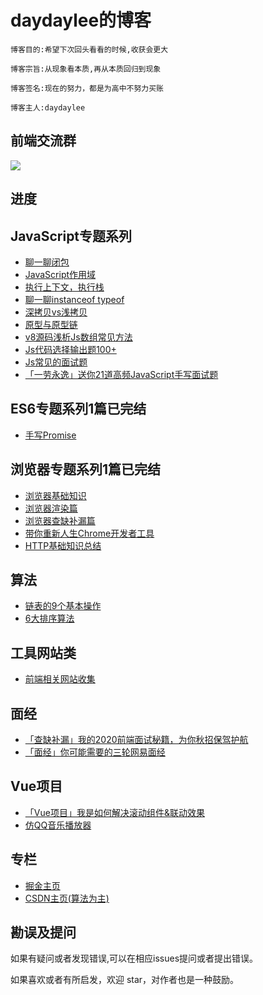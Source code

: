 # daydaylee的博客

```
博客目的:希望下次回头看看的时候,收获会更大
```

```
博客宗旨:从现象看本质,再从本质回归到现象
```

```
博客签名:现在的努力，都是为高中不努力买账
```

```
博客主人:daydaylee
```



## 前端交流群

<img src="https://uploadfiles.nowcoder.com/images/20200903/169409631_1599095424934_965A717D38455F7D074A527954D3EBEE" />



## 进度

## JavaScript专题系列

- [聊一聊闭包](https://github.com/daydaylee1227/Blog/blob/master/articles/JS/%E8%81%8A%E4%B8%80%E8%81%8A%E9%97%AD%E5%8C%85.md)
- [JavaScript作用域](https://github.com/daydaylee1227/Blog/blob/master/articles/JS/%E4%BD%9C%E7%94%A8%E5%9F%9F.md)
- [执行上下文，执行栈](https://github.com/daydaylee1227/Blog/blob/master/articles/JS/%E6%89%A7%E8%A1%8C%E4%B8%8A%E4%B8%8B%E6%96%87%20%E6%89%A7%E8%A1%8C%E6%A0%88.md)
- [聊一聊instanceof typeof](https://github.com/daydaylee1227/Blog/blob/master/articles/JS/%E8%81%8A%E4%B8%80%E8%81%8Atypeof%20instanceof%20%E5%AE%9E%E7%8E%B0%E5%8E%9F%E7%90%86.md)
- [深拷贝vs浅拷贝](https://github.com/daydaylee1227/Blog/blob/master/articles/JS/%E6%B7%B1%E6%8B%B7%E8%B4%9D%20vs%20%E6%B5%85%E6%8B%B7%E8%B4%9D.md)
- [原型与原型链](https://github.com/daydaylee1227/Blog/blob/master/articles/JS/%E5%8E%9F%E5%9E%8B%E4%B8%8E%E5%8E%9F%E5%9E%8B%E9%93%BE.md)
- [v8源码浅析Js数组常见方法](https://github.com/daydaylee1227/Blog/blob/master/articles/JS/V8%E6%BA%90%E7%A0%81%E6%B5%85%E6%9E%90JS%E6%95%B0%E7%BB%84%E5%B8%B8%E8%A7%81%E6%96%B9%E6%B3%95.md)
- [Js代码选择输出题100+](https://github.com/daydaylee1227/Blog/blob/master/articles/JS/JS%E4%BB%A3%E7%A0%81%E9%80%89%E6%8B%A9%E8%BE%93%E5%87%BA%E9%A2%98.md)
- [Js常见的面试题](https://github.com/daydaylee1227/Blog/blob/master/articles/JS/%E5%B8%A6%E4%BD%A0%E5%A1%AB%E4%B8%80%E4%BA%9BJS%E5%AE%B9%E6%98%93%E5%87%BA%E9%94%99%E7%9A%84%E5%9D%91.md)
- [「一劳永逸」送你21道高频JavaScript手写面试题](https://github.com/daydaylee1227/Blog/issues/15)

## ES6专题系列1篇已完结

- [手写Promise](https://github.com/daydaylee1227/Blog/blob/master/articles/ES6/Promise.md)



## 浏览器专题系列1篇已完结

- [浏览器基础知识](https://github.com/daydaylee1227/Blog/blob/master/articles/%E6%B5%8F%E8%A7%88%E5%99%A8%E7%9B%B8%E5%85%B3/%E6%B5%8F%E8%A7%88%E5%99%A8%E5%9F%BA%E7%A1%80%E7%9F%A5%E8%AF%86%E7%82%B9.md)
- [浏览器渲染篇](https://github.com/daydaylee1227/Blog/blob/master/articles/%E6%B5%8F%E8%A7%88%E5%99%A8%E7%9B%B8%E5%85%B3/%E6%B5%8F%E8%A7%88%E5%99%A8%E6%B8%B2%E6%9F%93%E6%B5%81%E7%A8%8B%E7%AF%87.md)
- [浏览器查缺补漏篇](https://github.com/daydaylee1227/Blog/blob/master/articles/%E6%B5%8F%E8%A7%88%E5%99%A8%E7%9B%B8%E5%85%B3/%E6%B5%8F%E8%A7%88%E5%99%A8%E5%8E%9F%E7%90%86%E7%AF%87%E6%9F%A5%E7%BC%BA%E8%A1%A5%E6%BC%8F.md)
- [带你重新人生Chrome开发者工具](https://github.com/daydaylee1227/Blog/blob/master/articles/%E6%B5%8F%E8%A7%88%E5%99%A8%E7%9B%B8%E5%85%B3/%E5%B8%A6%E4%BD%A0%E9%87%8D%E6%96%B0%E8%AE%A4%E8%AF%86Chrome%E5%BC%80%E5%8F%91%E8%80%85%E5%B7%A5%E5%85%B7.md)
- [HTTP基础知识总结](https://github.com/daydaylee1227/Blog/issues/17)



## 算法

- [链表的9个基本操作](https://github.com/daydaylee1227/Blog/tree/master/%E7%AE%97%E6%B3%95/%E9%93%BE%E8%A1%A8)
- [6大排序算法](https://github.com/daydaylee1227/Blog/tree/master/%E7%AE%97%E6%B3%95/%E6%8E%92%E5%BA%8F%E7%AE%97%E6%B3%95)



## 工具网站类

- [前端相关网站收集](https://github.com/daydaylee1227/Blog/blob/master/articles/%E5%B7%A5%E5%85%B7-%E7%BD%91%E7%AB%99%E7%B1%BB/%E5%89%8D%E7%AB%AF%E7%9B%B8%E5%85%B3%E7%BD%91%E7%AB%99%E6%94%B6%E9%9B%86.md)



## 面经

- [「查缺补漏」我的2020前端面试秘籍，为你秋招保驾护航](https://github.com/daydaylee1227/Blog/issues/21) 
- [「面经」你可能需要的三轮网易面经](https://github.com/daydaylee1227/Blog/blob/master/articles/%E9%9D%A2%E8%AF%95/%E9%9D%A2%E7%BB%8F.md)

## Vue项目

- [「Vue项目」我是如何解决滚动组件&联动效果](https://github.com/daydaylee1227/Blog/issues/14)
- [仿QQ音乐播放器](https://github.com/daydaylee1227/Blog/tree/master/vue-daymusic)



## 专栏

- [掘金主页](https://juejin.im/user/5ef326ab6fb9a07ebe237664)
- [CSDN主页(算法为主)](https://blog.csdn.net/qq_43127921)







## 勘误及提问

如果有疑问或者发现错误,可以在相应issues提问或者提出错误。

如果喜欢或者有所启发，欢迎 star，对作者也是一种鼓励。




